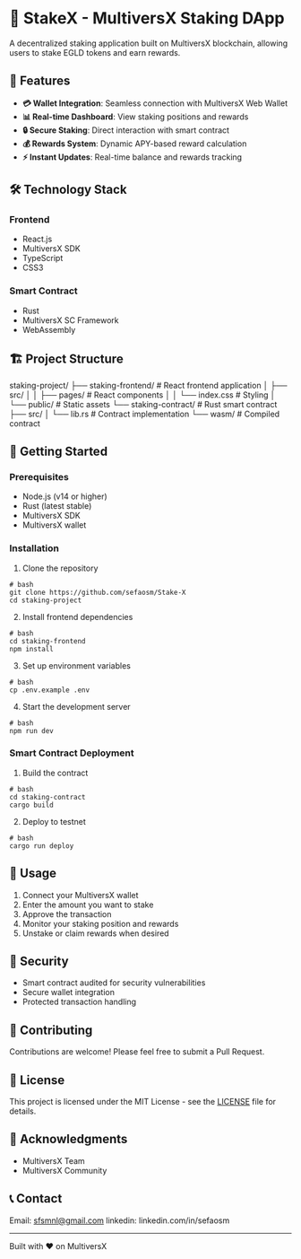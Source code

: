 # 🌟 StakeX - MultiversX Staking DApp

A decentralized staking application built on MultiversX blockchain, allowing users to stake EGLD tokens and earn rewards.

## 🚀 Features

- **💳 Wallet Integration**: Seamless connection with MultiversX Web Wallet
- **📊 Real-time Dashboard**: View staking positions and rewards
- **🔒 Secure Staking**: Direct interaction with smart contract
- **💰 Rewards System**: Dynamic APY-based reward calculation
- **⚡ Instant Updates**: Real-time balance and rewards tracking

## 🛠 Technology Stack

### Frontend
- React.js
- MultiversX SDK
- TypeScript
- CSS3

### Smart Contract
- Rust
- MultiversX SC Framework
- WebAssembly

## 🏗 Project Structure

staking-project/
├── staking-frontend/ # React frontend application
│ ├── src/
│ │ ├── pages/ # React components
│ │ └── index.css # Styling
│ └── public/ # Static assets
└── staking-contract/ # Rust smart contract
├── src/
│ └── lib.rs # Contract implementation
└── wasm/ # Compiled contract

## 🚦 Getting Started

### Prerequisites
- Node.js (v14 or higher)
- Rust (latest stable)
- MultiversX SDK
- MultiversX wallet

### Installation

1. Clone the repository
```
# bash
git clone https://github.com/sefaosm/Stake-X
cd staking-project
```
2. Install frontend dependencies
```
# bash
cd staking-frontend
npm install
```
3. Set up environment variables
```
# bash
cp .env.example .env
```
4. Start the development server
```
# bash
npm run dev
```
### Smart Contract Deployment

1. Build the contract
```
# bash
cd staking-contract
cargo build
```
2. Deploy to testnet
```
# bash
cargo run deploy
```
## 🎯 Usage

1. Connect your MultiversX wallet
2. Enter the amount you want to stake
3. Approve the transaction
4. Monitor your staking position and rewards
5. Unstake or claim rewards when desired

## 🔐 Security

- Smart contract audited for security vulnerabilities
- Secure wallet integration
- Protected transaction handling

## 🤝 Contributing

Contributions are welcome! Please feel free to submit a Pull Request.

## 📄 License

This project is licensed under the MIT License - see the [LICENSE](LICENSE) file for details.

## 🙏 Acknowledgments

- MultiversX Team
- MultiversX Community

## 📞 Contact

Email: sfsmnl@gmail.com
linkedin: linkedin.com/in/sefaosm

---
Built with ❤️ on MultiversX
